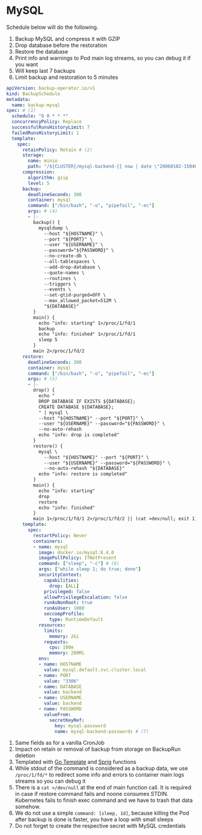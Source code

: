 MySQL
===

Schedule below will do the following.

1. Backup MySQL and compress it with GZIP
2. Drop database before the restoration
3. Restore the database
4. Print info and warnings to Pod main log streams, so you can debug it if you want
5. Will keep last 7 backups
6. Limit backup and restoration to 5 minutes

```yaml
apiVersion: backup-operator.io/v1
kind: BackupSchedule
metadata:
  name: backup-mysql
spec: # (1)
  schedule: "0 0 * * *"
  concurrencyPolicy: Replace
  successfulRunsHistoryLimit: 7
  failedRunsHistoryLimit: 1
  template:
    spec:
      retainPolicy: Retain # (2)
      storage:
        name: minio
        path: "/${CLUSTER}/mysql-backend-{{ now | date \"20060102-150405\" }}.sql.gz" # (3)
      compression:
        algorithm: gzip
        level: 5
      backup:
        deadlineSeconds: 300
        container: mysql
        command: ["/bin/bash", "-o", "pipefail", "-ec"]
        args: # (4)
        - |-
          backup() {
            mysqldump \
              --host "${HOSTNAME}" \
              --port "${PORT}" \
              --user "${USERNAME}" \
              --password="${PASSWORD}" \
              --no-create-db \
              --all-tablespaces \
              --add-drop-database \
              --quote-names \
              --routines \
              --triggers \
              --events \
              --set-gtid-purged=OFF \
              --max_allowed_packet=512M \
              "${DATABASE}"
          }
          main() {
            echo "info: starting" 1>/proc/1/fd/1
            backup
            echo "info: finished" 1>/proc/1/fd/1
            sleep 5
          }
          main 2>/proc/1/fd/2
      restore:
        deadlineSeconds: 300
        container: mysql
        command: ["/bin/bash", "-o", "pipefail", "-ec"]
        args: # (5)
        - |-
          drop() {
            echo "
            DROP DATABASE IF EXISTS ${DATABASE};
            CREATE DATABASE ${DATABASE};
            " | mysql \
            --host "${HOSTNAME}" --port "${PORT}" \
            --user "${USERNAME}" --password="${PASSWORD}" \
            --no-auto-rehash
            echo "info: drop is completed"
          }
          restore() {
            mysql \
              --host "${HOSTNAME}" --port "${PORT}" \
              --user "${USERNAME}" --password="${PASSWORD}" \
              --no-auto-rehash "${DATABASE}"
            echo "info: restore is completed"
          }
          main() {
            echo "info: starting"
            drop
            restore
            echo "info: finished"
          }
          main 1>/proc/1/fd/1 2>/proc/1/fd/2 || (cat >dev/null; exit 1)
      template:
        spec:
          restartPolicy: Never
          containers:
          - name: mysql
            image: docker.io/mysql:8.4.0
            imagePullPolicy: IfNotPresent
            command: ["sleep", "-c"] # (6)
            args: ["while sleep 1; do true; done"]
            securityContext:
              capabilities:
                drop: [ALL]
              privileged: false
              allowPrivilegeEscalation: false
              runAsNonRoot: true
              runAsUser: 1000
              seccompProfile:
                type: RuntimeDefault
            resources:
              limits:
                memory: 2Gi
              requests:
                cpu: 100m
                memory: 200Mi
            env:
            - name: HOSTNAME
              value: mysql.default.svc.cluster.local
            - name: PORT
              value: "3306"
            - name: DATABASE
              value: backend
            - name: USERNAME
              value: backend
            - name: PASSWORD
              valueFrom:
                secretKeyRef:
                  key: mysql-password
                  name: mysql-backend-passwords # (7)
```

1. Same fields as for a vanilla CronJob
2. Impact on retain or removal of backup from storage on BackupRun deletion
3. Templated with [Go Template](https://pkg.go.dev/text/template) and [Sprig](https://masterminds.github.io/sprig/) functions
4. While stdout of the command is considered as a backup data, we use `/proc/1/fd/*` to redirect some info and errors to container main logs streams so you can debug it
5. There is a `cat >/dev/null` at the end of main function call. It is required in case if restore command fails and noone consumes STDIN. Kubernetes fails to finish exec command and we have to trash that data somehow.
6. We do not use a simple `command: [sleep, 1d]`, because killing the Pod after backup is done is faster, you have a loop with small sleeps
7. Do not forget to create the respective secret with MySQL credentials
